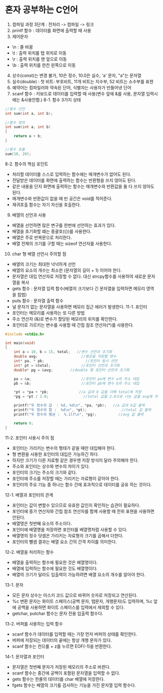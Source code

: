 # 혼자 공부하는 C언어  
1. 컴파일 과정 3단계 : 전처리 -> 컴파일 -> 링크
2. printf 함수 : 데이터를 화면에 출력할 때 사용
3. 제어문자 
- \n : 줄 바꿈
- \t  : 출력 위치를 탭 위치로 이동
- \r  : 출력 위치를 맨 앞으로 이동
- \b : 출력 위치를 한칸 왼쪽으로 이동
4. 상수(const)는 변경 불가, 10은 정수, 10.0은 실수, 'a' 문자, "a"는 문자열
5. 실수(double) : 첫 비트: 부호비트, 11개 비트는 지수부, 52 비트는 소수부를 표현
6. 예약어는 컴파일러와 약속된 단어, 식별자는 사용자가 만들어낸 단어
7. scanf 함수 : 키보드로 데이터를 입력할 때 사용(변수 앞에 &를 사용, 문자열 입력시에는 &사용안함.) 
8-1. 함수 3가지 상태
```c 
//함수 선언
int sum(int a, int b);
   
//함수 정의
int sum(int a, int b)
{
	return a + b;
}

//함수 호출
sum(10, 20);
```
8-2. 함수의 핵심 포인트
- 처리할 데이터를 스스로 입력하는 함수에는 매개변수가 없어도 된다.
- 전달받은 데이터를 화면에 출력하는 함수는 반환형을 쓰지 않아도 된다.
- 같은 내용을 단지 화면에 출력하는 함수는 매개변수와 반환값을 둘 다 쓰지 않아도 된다.
- 매개변수와 반환값이 없을 때 빈 공간은 void를 적어준다.
- 재귀호출 함수는 자기 자신을 호출한다.
9. 배열의 선언과 사용
- 배열을 선언하면 많은 변구를 한번에 선언하는 효과가 있다.
- 배열을 초기화할 떄는 중괄호({})를 사용한다.
- 배열은 주로 반복문으로 처리한다.
- 배열 전체의 크기를 구할 때는 sizeof 연산자를 사용한다.
10. char 형 배열 선언시 주의할 점
- 배열의 크기는 최대한 넉넉하게 선언
- 배열의 요소의 개수는 최소한 (문자열의 길이 + 1) 이어야 한다.
- 문자열은 대입 연산자로 저장할 수 없다. 대신 strcpy함수를 사용하여 새로운 문자열을 복사
- gets 함수 :  문자열 입력 함수(배열의 크기보다 긴 문자열을 입력하면 메모리 영역을 침범)
- puts 함수 : 문자열 출력 함수
- 널 문자가 없는 문자열을 사용하면 메모리 접근 에러가 발생한다.
11-1. 포인터
- 포인터는 메모리를 사용하는 또 다른 방법
- 주소 연산자 (&)로 변수가 할당된 메모리의 위치를 확인한다.
- 포인터로 가르키는 변수를 사용할 때 간접 참조 연산자(*)를 사용한다.
```c
#include <stdio.h>

int main(void)
{
	int a = 10, b = 15, total;   //변수 선언과 초기화
	double avg;                    //평균을 저장할 변수
	int* pa, * pb;                   //포인터 동시 선언
	int* pt = &total;              //포인터 선언과 초기화
	double* pg = &avg;        //double 형 포인터 선언과 초기화

	pa = &a;                       //포인터 pa에 변수 a의 주소 대입
	pb = &b;                       //포인터 pb에 변수 b의 주소 대입

	*pt = *pa + *pb;              //a 값과 b 값을 더해 total에 저장
	*pg = *pt / 2.0;                //total 값을 2.0으로 나눈 값을 avg에 저장

	printf("두 정수의 값  : %d, %d\n", *pa, *pb);   //a 값과 b값 출력
	printf("두 정수의 합 :  %d\n", *pt);                //total 값 출력
	printf("두 정수의 평균 :  %.1lf\n", *pg);          //avg 값 출력

	return 0;
}
```
11-2. 포인터 사용시 주의 점
- 포인터는 가리키는 변수의 형태가 같을 때만 대입해야 한다.
- 형 변환을 사용한 포인터의 대입은 가능하긴 하다. 
- 하지만 크기가 다른 자료형 같은 경우엔 저장 방식이 달라 주의해야 한다.  
- 주소와 포인터는 상수와 변수의 차이가 있다.
- 포인터의 크기는 주소의 크기와 같다.
- 포인터에 주소를 저장할 때는 가리키는 자료형이 같아야 한다.
- 포인터의 주요 기능 중 하나는 함수 간에 효과적으로 데이터를 공유 하는 것이다.  

12-1. 배열과 포인터의 관계
- 포인터는 값이 변할수 있으므로 유효한 값인지 확인하는 습관이 필요하다.
- 포인터에 증가 연산자와 간접  참조 연산자를 함께 사용할 때 전위 표현을 사용하면 안된다.
- 배열명은 첫번째 요소의 주소이다.
- 포인터에 배열명을 저장하면 포인터를 배열명처럼 사용할 수 있다.
- 배열명의 정수 덧셈은 가리키는 자료형의 크기를 곱해서 더한다.
- 포인터의 뺄셈 결과는 배열 요소 간의 간격 차이를 의미한다.  

12-2. 배열을 처리하는 함수
- 배열을 출력하는 함수에 필요한 것은 배열명이다.
- 배열에 입력하는 함수에 필요한 것도 배열명이다.
- 배열의 크기가 달라도 입출력이 가능하려면 배열 요소의 개수를 알아야 한다.

13-1. 문자
- 모든 문자 상수는 아스키 코드 값으로 바뀌어 숫자로 저장되고 연산된다.
- %c 변환 문자는 화이트 스페이스(공백 문자, 탭문자, 개행문자)도 입력하며, %c 앞에 공백을 사용하면 화이트 스페이스를 입력에서 제외할 수 있다.
- getchar, putchar 함수는 문자 전용 입출력 함수다.

13-2. 버퍼를 사용하는 입력 함수
- scanf 함수가 데이터를 입력할 때는 가장 먼저 버퍼의 상태를 확인한다.
- 버퍼에 저장되는 데이터의 끝에는 항상 개행 문자가 있다.
- scanf 함수는 컨으롤 + z를 누르면 EOF(-1)을 반환한다.

14-1. 문자열과 포인터
- 문자열은 첫번째 문자가 저장된 메모리의 주소로 바뀐다.
- scanf 함수는 중간에 공백이 포함된 문자열을 입력할 수 없다.
- gets 함수는 한줄의 데이터를  char 배열에 저장한다.
- fgets 함수는 배열의 크기를 검사하는 기능을 가진 문자열 입력 함수다.